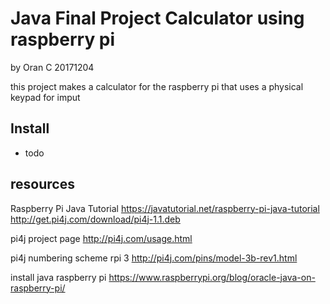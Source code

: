 # Java Final Project Calculator using raspberry pi
by Oran C
20171204

this project makes a calculator for
the raspberry pi that uses a physical keypad for imput


## Install
- todo

## resources

Raspberry Pi Java Tutorial
https://javatutorial.net/raspberry-pi-java-tutorial
http://get.pi4j.com/download/pi4j-1.1.deb


pi4j project page
http://pi4j.com/usage.html

pi4j numbering scheme rpi 3
http://pi4j.com/pins/model-3b-rev1.html

install java raspberry pi
https://www.raspberrypi.org/blog/oracle-java-on-raspberry-pi/
